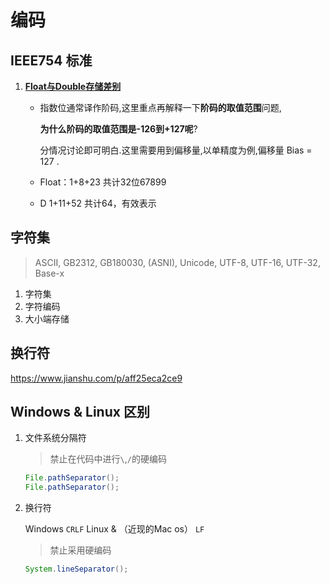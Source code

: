 # 编码

## IEEE754 标准

1. [**Float与Double存储差别**](https://www.zhihu.com/question/46432979/answer/221485161)  

   - 指数位通常译作阶码,这里重点再解释一下**阶码的取值范围**问题,

     **为什么阶码的取值范围是-126到+127呢**?

     分情况讨论即可明白.这里需要用到偏移量,以单精度为例,偏移量 Bias = 127 .

   - Float：1+8+23 共计32位67899

   - D 1+11+52 共计64，有效表示

## 字符集

> ASCII, GB2312, GB180030, (ASNI), Unicode, UTF-8, UTF-16, UTF-32, Base-x 

1. 字符集
2. 字符编码
3. 大小端存储

## 换行符

https://www.jianshu.com/p/aff25eca2ce9

## Windows & Linux 区别

1. 文件系统分隔符

   > 禁止在代码中进行``\``,``/``的硬编码 

   ``` java
   File.pathSeparator();
   File.pathSeparator();
   ```

2. 换行符

   Windows ``CRLF`` Linux & （近现的Mac os） ``LF``

   > 禁止采用硬编码

   ```java
   System.lineSeparator();
   ```

